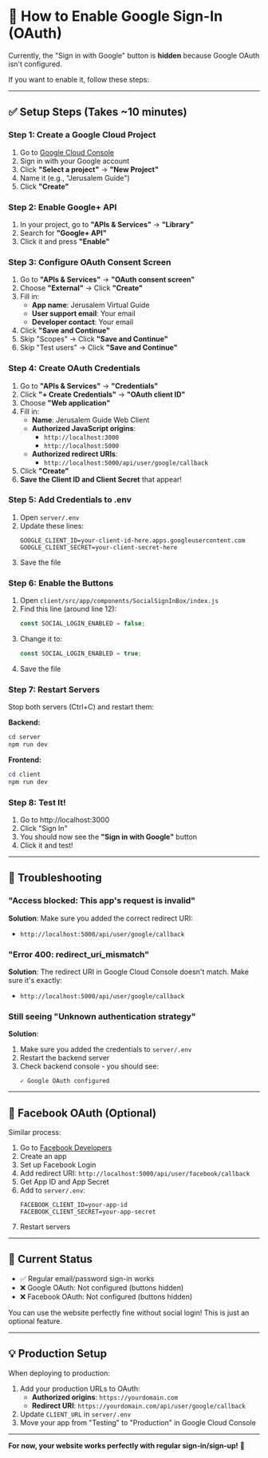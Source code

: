 # 🔐 How to Enable Google Sign-In (OAuth)

Currently, the "Sign in with Google" button is **hidden** because Google OAuth isn't configured.

If you want to enable it, follow these steps:

---

## ✅ Setup Steps (Takes ~10 minutes)

### Step 1: Create a Google Cloud Project

1. Go to [Google Cloud Console](https://console.cloud.google.com/)
2. Sign in with your Google account
3. Click **"Select a project"** → **"New Project"**
4. Name it (e.g., "Jerusalem Guide")
5. Click **"Create"**

### Step 2: Enable Google+ API

1. In your project, go to **"APIs & Services"** → **"Library"**
2. Search for **"Google+ API"**
3. Click it and press **"Enable"**

### Step 3: Configure OAuth Consent Screen

1. Go to **"APIs & Services"** → **"OAuth consent screen"**
2. Choose **"External"** → Click **"Create"**
3. Fill in:
   - **App name**: Jerusalem Virtual Guide
   - **User support email**: Your email
   - **Developer contact**: Your email
4. Click **"Save and Continue"**
5. Skip "Scopes" → Click **"Save and Continue"**
6. Skip "Test users" → Click **"Save and Continue"**

### Step 4: Create OAuth Credentials

1. Go to **"APIs & Services"** → **"Credentials"**
2. Click **"+ Create Credentials"** → **"OAuth client ID"**
3. Choose **"Web application"**
4. Fill in:
   - **Name**: Jerusalem Guide Web Client
   - **Authorized JavaScript origins**: 
     - `http://localhost:3000`
     - `http://localhost:5000`
   - **Authorized redirect URIs**:
     - `http://localhost:5000/api/user/google/callback`
5. Click **"Create"**
6. **Save the Client ID and Client Secret** that appear!

### Step 5: Add Credentials to .env

1. Open `server/.env`
2. Update these lines:
   ```env
   GOOGLE_CLIENT_ID=your-client-id-here.apps.googleusercontent.com
   GOOGLE_CLIENT_SECRET=your-client-secret-here
   ```
3. Save the file

### Step 6: Enable the Buttons

1. Open `client/src/app/components/SocialSignInBox/index.js`
2. Find this line (around line 12):
   ```javascript
   const SOCIAL_LOGIN_ENABLED = false;
   ```
3. Change it to:
   ```javascript
   const SOCIAL_LOGIN_ENABLED = true;
   ```
4. Save the file

### Step 7: Restart Servers

Stop both servers (Ctrl+C) and restart them:

**Backend:**
```powershell
cd server
npm run dev
```

**Frontend:**
```powershell
cd client
npm run dev
```

### Step 8: Test It!

1. Go to http://localhost:3000
2. Click "Sign In"
3. You should now see the **"Sign in with Google"** button
4. Click it and test!

---

## 🔧 Troubleshooting

### "Access blocked: This app's request is invalid"

**Solution**: Make sure you added the correct redirect URI:
- `http://localhost:5000/api/user/google/callback`

### "Error 400: redirect_uri_mismatch"

**Solution**: The redirect URI in Google Cloud Console doesn't match. Make sure it's exactly:
- `http://localhost:5000/api/user/google/callback`

### Still seeing "Unknown authentication strategy"

**Solution**: 
1. Make sure you added the credentials to `server/.env`
2. Restart the backend server
3. Check backend console - you should see:
   ```
   ✓ Google OAuth configured
   ```

---

## 📱 Facebook OAuth (Optional)

Similar process:

1. Go to [Facebook Developers](https://developers.facebook.com/)
2. Create an app
3. Set up Facebook Login
4. Add redirect URI: `http://localhost:5000/api/user/facebook/callback`
5. Get App ID and App Secret
6. Add to `server/.env`:
   ```env
   FACEBOOK_CLIENT_ID=your-app-id
   FACEBOOK_CLIENT_SECRET=your-app-secret
   ```
7. Restart servers

---

## 🎯 Current Status

- ✅ Regular email/password sign-in works
- ❌ Google OAuth: Not configured (buttons hidden)
- ❌ Facebook OAuth: Not configured (buttons hidden)

You can use the website perfectly fine without social login! This is just an optional feature.

---

## 💡 Production Setup

When deploying to production:

1. Add your production URLs to OAuth:
   - **Authorized origins**: `https://yourdomain.com`
   - **Redirect URI**: `https://yourdomain.com/api/user/google/callback`
2. Update `CLIENT_URL` in `server/.env`
3. Move your app from "Testing" to "Production" in Google Cloud Console

---

**For now, your website works perfectly with regular sign-in/sign-up!** 🎉

